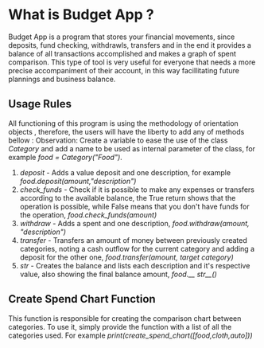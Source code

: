 # What is Budget App ?
Budget App is a program that stores your financial movements, since deposits, fund checking, withdrawls, transfers and in the end it provides a balance of all transactions accomplished and makes a graph of spent comparison. This type of tool is very useful for everyone that needs a more precise accompaniment of their account, in this way facillitating future plannings and business balance.

## Usage Rules  
All functioning of this program is using the methodology of orientation objects , therefore, the users will have the liberty to add any of methods bellow :
Observation: Create a variable to ease the use of the class *Category* and add a name to be used as internal parameter of the class, for example *food = Category("Food")*.

1) *deposit* - Adds a value deposit and one description, for example *food.deposit(amount,"description")*
2) *check_funds* - Check if it is possible to make any expenses or transfers according to the available balance, the True return shows that the operation is possible, while False means that you don't have funds for the operation, *food.check_funds(amount)*
3) *withdraw* - Adds a spent and one description, *food.withdraw(amount, "description")*
4) *transfer* - Transfers an amount of money between previously created categories, noting a cash outflow for the current category and adding a deposit for the other one, *food.transfer(amount, target category)*
5) *str* - Creates the balance and lists each description and it's respective value, also showing the final balance amount, *food.__ str__()*

## Create Spend Chart Function
This function is responsible for creating the comparison chart between categories. To use it, simply provide the function with a list of all the categories used. For example *print(create_spend_chart([food,cloth,auto]))*
